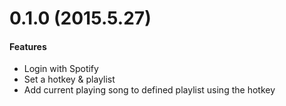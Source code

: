 # 0.1.0 (2015.5.27)

#### Features

- Login with Spotify
- Set a hotkey & playlist
- Add current playing song to defined playlist using the hotkey
